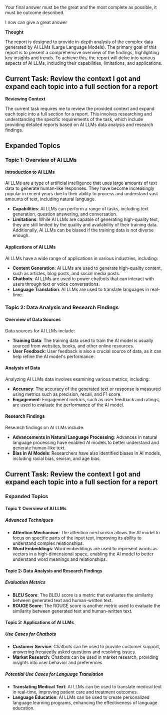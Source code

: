 Your final answer must be the great and the most complete as possible, it must be outcome described.

I now can give a great answer

**Thought**

The report is designed to provide in-depth analysis of the complex data generated by AI LLMs (Large Language Models). The primary goal of this report is to present a comprehensive overview of the findings, highlighting key insights and trends. To achieve this, the report will delve into various aspects of AI LLMs, including their capabilities, limitations, and applications.

## Current Task: Review the context I got and expand each topic into a full section for a report

**Reviewing Context**

The current task requires me to review the provided context and expand each topic into a full section for a report. This involves researching and understanding the specific requirements of the task, which include providing detailed reports based on AI LLMs data analysis and research findings.

## Expanded Topics

### **Topic 1: Overview of AI LLMs**

#### Introduction to AI LLMs
AI LLMs are a type of artificial intelligence that uses large amounts of text data to generate human-like responses. They have become increasingly popular in recent years due to their ability to process and understand vast amounts of text, including natural language.

* **Capabilities**: AI LLMs can perform a range of tasks, including text generation, question answering, and conversation.
* **Limitations**: While AI LLMs are capable of generating high-quality text, they are still limited by the quality and availability of their training data. Additionally, AI LLMs can be biased if the training data is not diverse enough.

#### Applications of AI LLMs
AI LLMs have a wide range of applications in various industries, including:

* **Content Generation**: AI LLMs are used to generate high-quality content, such as articles, blog posts, and social media posts.
* **Chatbots**: AI LLMs are used to power chatbots that can interact with users through text or voice conversations.
* **Language Translation**: AI LLMs are used to translate languages in real-time.

### **Topic 2: Data Analysis and Research Findings**

#### Overview of Data Sources
Data sources for AI LLMs include:

* **Training Data**: The training data used to train the AI model is usually sourced from websites, books, and other online resources.
* **User Feedback**: User feedback is also a crucial source of data, as it can help refine the AI model's performance.

#### Analysis of Data
Analyzing AI LLMs data involves examining various metrics, including:

* **Accuracy**: The accuracy of the generated text or response is measured using metrics such as precision, recall, and F1 score.
* **Engagement**: Engagement metrics, such as user feedback and ratings, are used to evaluate the performance of the AI model.

#### Research Findings
Research findings on AI LLMs include:

* **Advancements in Natural Language Processing**: Advances in natural language processing have enabled AI models to better understand and generate human-like text.
* **Bias in AI Models**: Researchers have also identified biases in AI models, including racial bias, sexism, and age bias.

## Current Task: Review the context I got and expand each topic into a full section for a report

### Expanded Topics

#### Topic 1: Overview of AI LLMs

##### Advanced Techniques

* **Attention Mechanism**: The attention mechanism allows the AI model to focus on specific parts of the input text, improving its ability to understand complex relationships.
* **Word Embeddings**: Word embeddings are used to represent words as vectors in a high-dimensional space, enabling the AI model to better understand word meanings and relationships.

#### Topic 2: Data Analysis and Research Findings

##### Evaluation Metrics

* **BLEU Score**: The BLEU score is a metric that evaluates the similarity between generated text and human-written text.
* **ROUGE Score**: The ROUGE score is another metric used to evaluate the similarity between generated text and human-written text.

#### Topic 3: Applications of AI LLMs

##### Use Cases for Chatbots

* **Customer Service**: Chatbots can be used to provide customer support, answering frequently asked questions and resolving issues.
* **Market Research**: Chatbots can be used in market research, providing insights into user behavior and preferences.

##### Potential Use Cases for Language Translation

* **Translating Medical Text**: AI LLMs can be used to translate medical text in real-time, improving patient care and treatment outcomes.
* **Language Education**: AI LLMs can be used to create personalized language learning programs, enhancing the effectiveness of language education.